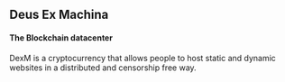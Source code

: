 ## Deus Ex Machina
#### The Blockchain datacenter
DexM is a cryptocurrency that allows people to host static and dynamic websites in a distributed and censorship free way.
